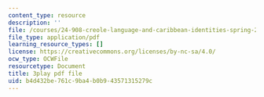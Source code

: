 ```yaml
---
content_type: resource
description: ''
file: /courses/24-908-creole-language-and-caribbean-identities-spring-2017/b4d432be761c9ba4b0b943571315279c_g0KqIIEjXiM.pdf
file_type: application/pdf
learning_resource_types: []
license: https://creativecommons.org/licenses/by-nc-sa/4.0/
ocw_type: OCWFile
resourcetype: Document
title: 3play pdf file
uid: b4d432be-761c-9ba4-b0b9-43571315279c
---
```

